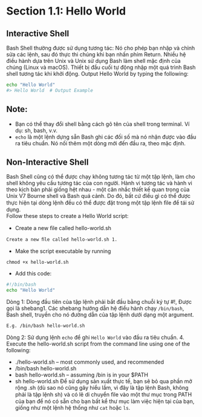 # Section 1.1: Hello World
## Interactive Shell
Bash Shell thường được sử dụng tương tác: Nó cho phép bạn nhập và chỉnh sửa các lệnh, sau đó thực thi chúng khi
bạn nhấn phím Return. Nhiều hệ điều hành dựa trên Unix và Unix sử dụng Bash làm shell mặc định của chúng
(Linux và macOS). Thiết bị đầu cuối tự động nhập một quá trình Bash shell tương tác khi khởi động.
Output Hello World by typing the following:
```sh
echo "Hello World"
#> Hello World  # Output Example
```
## Note: 
- Bạn có thể thay đổi shell bằng cách gõ tên của shell trong terminal. Ví dụ: sh, bash, v.v.
- `echo` là một lệnh dựng sẵn Bash ghi các đối số mà nó nhận được vào đầu ra tiêu chuẩn. Nó nối thêm một
dòng mới đến đầu ra, theo mặc định.
## Non-Interactive Shell
Bash Shell cũng có thể được chạy không tương tác từ một tập lệnh, làm cho shell không yêu cầu tương tác của con người.
Hành vi tương tác và hành vi theo kịch bản phải giống hệt nhau - một cân nhắc thiết kế quan trọng của Unix V7
Bourne shell và Bash quá cảnh. Do đó, bất cứ điều gì có thể được thực hiện tại dòng lệnh đều có thể được đặt trong một tập lệnh
ﬁle để tái sử dụng.</br>
Follow these steps to create a Hello World script: 
- Create a new ﬁle called hello-world.sh
```sh
Create a new ﬁle called hello-world.sh 1.
```
- Make the script executable by running 
```
chmod +x hello-world.sh
```
- Add this code:
```sh
#!/bin/bash
echo "Hello World"
```
Dòng 1: Dòng đầu tiên của tập lệnh phải bắt đầu bằng chuỗi ký tự #!, Được gọi là shebang1. Các shebang hướng dẫn hệ điều hành chạy `/bin/bash`, Bash shell, truyền cho nó đường dẫn của tập lệnh dưới dạng một argument.
```sh
E.g. /bin/bash hello-world.sh
```
Dòng 2: Sử dụng lệnh `echo` để ghi `Hello World` vào đầu ra tiêu chuẩn.
4. Execute the hello-world.sh script from the command line using one of the following: 
- ./hello-world.sh – most commonly used, and recommended
- /bin/bash hello-world.sh
- bash hello-world.sh – assuming /bin is in your $PATH
- sh hello-world.sh
Để sử dụng sản xuất thực tế, bạn sẽ bỏ qua phần mở rộng .sh (dù sao nó cũng gây hiểu lầm, vì đây là tập lệnh Bash,
không phải là tập lệnh sh) và có lẽ di chuyển ﬁle vào một thư mục trong PATH của bạn để nó có sẵn cho bạn bất kể
thư mục làm việc hiện tại của bạn, giống như một lệnh hệ thống như `cat` hoặc `ls`.
